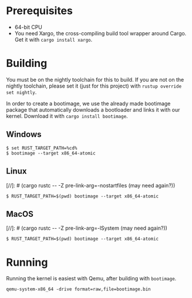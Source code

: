 # Prerequisites
* 64-bit CPU
* You need Xargo, the cross-compiling build tool wrapper around Cargo. Get it with `cargo install xargo`.
# Building
You must be on the nightly toolchain for this to build. If you are not on the nightly toolchain, please set it (just for this project) with `rustup override set nightly`.

In order to create a bootimage, we use the already made bootimage package that automatically downloads a bootloader and links it with our kernel.
Download it with `cargo install bootimage`.
## Windows
```
$ set RUST_TARGET_PATH=%cd%
$ bootimage --target x86_64-atomic
```
## Linux

[//]: # (cargo rustc -- -Z pre-link-arg=-nostartfiles (may need again?))

```
$ RUST_TARGET_PATH=$(pwd) bootimage --target x86_64-atomic
```
## MacOS

[//]: # (cargo rustc -- -Z pre-link-arg=-lSystem (may need again?))

```
$ RUST_TARGET_PATH=$(pwd) bootimage --target x86_64-atomic
```
# Running
Running the kernel is easiest with Qemu, after building with `bootimage`.
```
qemu-system-x86_64 -drive format=raw,file=bootimage.bin
```
